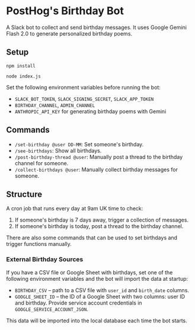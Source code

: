 # PostHog's Birthday Bot

A Slack bot to collect and send birthday messages.
It uses Google Gemini Flash 2.0 to generate personalized birthday poems.

## Setup

```
npm install
```

```
node index.js
```

Set the following environment variables before running the bot:

- `SLACK_BOT_TOKEN`, `SLACK_SIGNING_SECRET`, `SLACK_APP_TOKEN`
- `BIRTHDAY_CHANNEL`, `ADMIN_CHANNEL`
- `ANTHROPIC_API_KEY` for generating birthday poems with Gemini

## Commands

- `/set-birthday @user DD-MM`: Set someone's birthday.
- `/see-birthdays`: Show all birthdays.
- `/post-birthday-thread @user`: Manually post a thread to the birthday channel for someone.
- `/collect-birthdays @user`: Manually collect birthday messages for someone.

## Structure

A cron job that runs every day at 9am UK time to check:

1. If someone's birthday is 7 days away, trigger a collection of messages.
2. If someone's birthday is today, post a thread to the birthday channel.

There are also some commands that can be used to set birthdays and trigger functions manually.
### External Birthday Sources

If you have a CSV file or Google Sheet with birthdays, set one of the following environment variables and the bot will import the data at startup:

- `BIRTHDAY_CSV` – path to a CSV file with `user_id` and `birth_date` columns.
- `GOOGLE_SHEET_ID` – the ID of a Google Sheet with two columns: user ID and birthday. Provide service account credentials in `GOOGLE_SERVICE_ACCOUNT_JSON`.

This data will be imported into the local database each time the bot starts.
